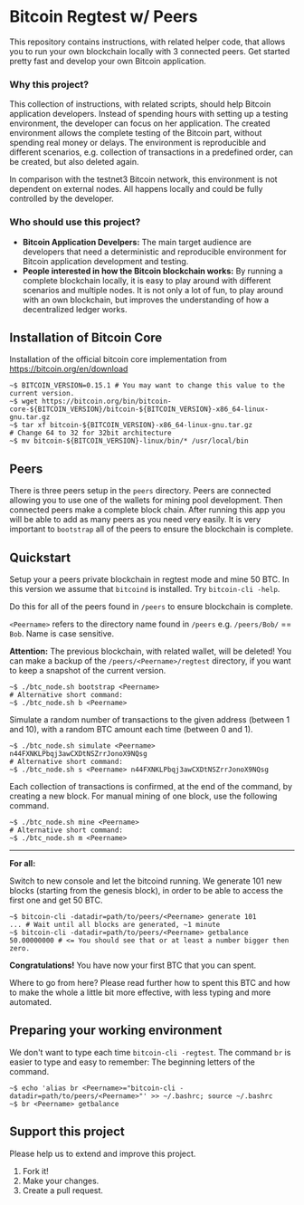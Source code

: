 # Bitcoin Regtest w/ Peers #

This repository contains instructions, with related helper code, that allows you to run your own blockchain locally with 3 connected peers. Get started pretty fast and develop your own Bitcoin application.

### Why this project?

This collection of instructions, with related scripts, should help Bitcoin
application developers. Instead of spending hours with setting up a testing
environment, the developer can focus on her application. The created environment allows the complete testing of the Bitcoin part, without spending real money or delays. The environment is reproducible and different scenarios, e.g. collection of transactions in a predefined order, can be created, but also deleted again.

In comparison with the testnet3 Bitcoin network, this environment is not
dependent on external nodes. All happens locally and could be fully controlled
by the developer.

### Who should use this project?

* **Bitcoin Application Develpers:** The main target audience are developers
that need a deterministic and reproducible environment for Bitcoin application
development and testing.
* **People interested in how the Bitcoin blockchain works:** By running a
complete blockchain locally, it is easy to play around with different scenarios
and multiple nodes. It is not only a lot of fun, to play around with an own
blockchain, but improves the understanding of how a decentralized ledger works.

## Installation of Bitcoin Core ##

Installation of the official bitcoin core implementation from
https://bitcoin.org/en/download

    ~$ BITCOIN_VERSION=0.15.1 # You may want to change this value to the current version.
    ~$ wget https://bitcoin.org/bin/bitcoin-core-${BITCOIN_VERSION}/bitcoin-${BITCOIN_VERSION}-x86_64-linux-gnu.tar.gz    
    ~$ tar xf bitcoin-${BITCOIN_VERSION}-x86_64-linux-gnu.tar.gz    
    # Change 64 to 32 for 32bit architecture
    ~$ mv bitcoin-${BITCOIN_VERSION}-linux/bin/* /usr/local/bin

## Peers ##

There is three peers setup in the `peers` directory. Peers are connected allowing you to use one of the wallets for mining pool development. Then connected peers make a complete block chain. After running this app you will be able to add as many peers as you need very easily. It is very important to `bootstrap` all of the peers to ensure the blockchain is complete.

## Quickstart ##

Setup your a peers private blockchain in regtest mode and mine 50 BTC. In this
version we assume that `bitcoind` is installed. Try `bitcoin-cli -help`. 

Do this for all of the peers found in `/peers` to ensure blockchain is complete. 

`<Peername>` refers to the directory name found in `/peers` e.g. `/peers/Bob/` == `Bob`. Name is case sensitive.

**Attention:** The previous blockchain, with related wallet, will be deleted!
You can make a backup of the `/peers/<Peername>/regtest` directory, if you want to
keep a snapshot of the current version.

    ~$ ./btc_node.sh bootstrap <Peername>
    # Alternative short command:
    ~$ ./btc_node.sh b <Peername>

Simulate a random number of transactions to the given address (between 1 and 10), with a random BTC amount each time (between 0 and 1).

    ~$ ./btc_node.sh simulate <Peername> n44FXNKLPbqj3awCXDtNSZrrJonoX9NQsg
    # Alternative short command:
    ~$ ./btc_node.sh s <Peername> n44FXNKLPbqj3awCXDtNSZrrJonoX9NQsg

Each collection of transactions is confirmed¸ at the end of the command, by
creating a new block. For manual mining of one block, use the following
command.

    ~$ ./btc_node.sh mine <Peername>
    # Alternative short command:
    ~$ ./btc_node.sh m <Peername>
 
----

**For all:**

Switch to new console and let the bitcoind running. We generate 101 new blocks
(starting from the genesis block), in order to be able to access the first one
and get 50 BTC.

    ~$ bitcoin-cli -datadir=path/to/peers/<Peername> generate 101
    ... # Wait until all blocks are generated, ~1 minute
    ~$ bitcoin-cli -datadir=path/to/peers/<Peername> getbalance
    50.00000000 # <= You should see that or at least a number bigger then zero.

**Congratulations!** You have now your first BTC that you can spent.

Where to go from here? Please read further how to spent this BTC and how to make
 the whole a little bit more effective, with less typing and more automated.

## Preparing your working environment ##

We don't want to type each time `bitcoin-cli -regtest`. The command `br` is easier
to type and easy to remember: The beginning letters of the command.

    ~$ echo 'alias br <Peername>="bitcoin-cli -datadir=path/to/peers/<Peername>"' >> ~/.bashrc; source ~/.bashrc
    ~$ br <Peername> getbalance

## Support this project ##

Please help us to extend and improve this project.

1. Fork it!
2. Make your changes.
3. Create a pull request.

